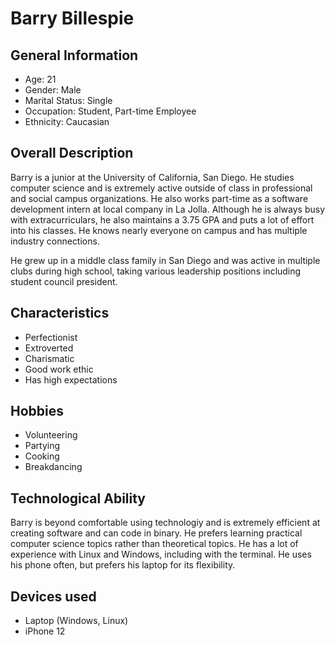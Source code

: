 # Barry Billespie
## General Information
- Age: 21
- Gender: Male
- Marital Status: Single
- Occupation: Student, Part-time Employee
- Ethnicity: Caucasian

## Overall Description
Barry is a junior at the University of California, San Diego. He studies computer science and is extremely active outside of class in professional and social campus organizations. He also works part-time as a software development intern at local company in La Jolla. Although he is always busy with extracurriculars, he also maintains a 3.75 GPA and puts a lot of effort into his classes. He knows nearly everyone on campus and has multiple industry connections. 

He grew up in a middle class family in San Diego and was active in multiple clubs during high school, taking various leadership positions including student council president.

## Characteristics
- Perfectionist
- Extroverted
- Charismatic
- Good work ethic
- Has high expectations

## Hobbies
- Volunteering
- Partying
- Cooking
- Breakdancing

## Technological Ability
Barry is beyond comfortable using technologiy and is extremely efficient at creating software and can code in binary. He prefers learning practical computer science topics rather than theoretical topics. He has a lot of experience with Linux and Windows, including with the terminal. He uses his phone often, but prefers his laptop for its flexibility. 

## Devices used
- Laptop (Windows, Linux)
- iPhone 12
